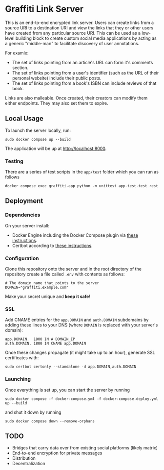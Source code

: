# Graffiti Link Server

This is an end-to-end encrypted link server.
Users can create links from a source URI to a destination URI and view the links that they or other users have created from any particular source URI.
This can be used as a low-level building block to create custom social media applications by acting as a generic "middle-man" to facilitate discovery of user annotations.

For examle:
- The set of links pointing from an article's URL can form it's comments section.
- The set of links pointing from a user's identifier (such as the URL of their personal website) include their public posts.
- The set of links pointing from a book's ISBN can include reviews of that book.

Links are also malleable. Once created, their creators can modify them either endpoints. They may also set them to expire.

## Local Usage

To launch the server locally, run:

    sudo docker compose up --build

The application will be up at [http://localhost:8000](http://localhost:8000).
    
### Testing

There are a series of test scripts in the `app/test` folder which you can run as follows

    docker compose exec graffiti-app python -m unittest app.test.test_rest

## Deployment

### Dependencies

On your server install:

- Docker Engine including the Docker Compose plugin via [these instructions](https://docs.docker.com/engine/install/ubuntu/#install-using-the-repository).
- Certbot according to [these instructions](https://certbot.eff.org/instructions?ws=other&os=ubuntufocal).

### Configuration

Clone this repository onto the server and in the root directory of the repository create a file called `.env` with contents as follows:

    # The domain name that points to the server
    DOMAIN="graffiti.example.com"

Make your secret unique and **keep it safe**!

### SSL

Add CNAME entries for the `app.DOMAIN` and `auth.DOMAIN` subdomains by adding these lines to your DNS (where `DOMAIN` is replaced with your server's domain):

    app.DOMAIN.  1800 IN A DOMAIN_IP
    auth.DOMAIN. 1800 IN CNAME app.DOMAIN
    
Once these changes propagate (it might take up to an hour), generate SSL certificates with:

    sudo certbot certonly --standalone -d app.DOMAIN,auth.DOMAIN

### Launching

Once everything is set up, you can start the server by running

    sudo docker compose -f docker-compose.yml -f docker-compose.deploy.yml up --build

and shut it down by running

    sudo docker compose down --remove-orphans

## TODO

- Bridges that carry data over from existing social platforms (likely matrix)
- End-to-end encryption for private messages
- Distribution
- Decentralization
